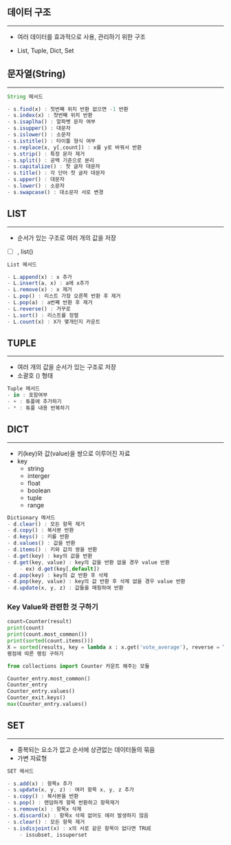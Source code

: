 ## 데이터 구조

---

- 여러 데이터를 효과적으로 사용, 관리하기 위한 구조

- List, Tuple, Dict, Set

## 문자열(String)

---

```jsx
String 메서드

- s.find(x) : 첫번째 위치 반환 없으면 -1 반환
- s.index(x) : 첫번째 위치 반환
- s.isaplha() : 알파벳 문자 여부
- s.isupper() : 대문자
- s.islower() : 소문자
- s.istitle() : 타이틀 형식 여부
- s.replace(x, y[,count]) : x를 y로 바꿔서 반환
- s.strip() : 특정 문자 제거
- s.split() : 공백 기준으로 분리
- s.capitalize() : 첫 글자 대문자
- s.title() : 각 단어 첫 글자 대문자
- s.upper() : 대문자
- s.lower() : 소문자
- s.swapcase() : 대소문자 서로 변경
```

## LIST

---

- 순서가 있는 구조로 여러 개의 값을 저장
- [  ] , list()

```jsx
List 메서드

- L.append(x) : x 추가
- L.insert(a, x) : a에 x추가
- L.remove(x) : x 제거
- L.pop() : 리스트 가장 오른쪽 반환 후 제거
- L.pop(a) : a번째 반환 후 제거
- L.reverse() : 거꾸로
- L.sort() : 리스트를 정렬
- L.count(x) : X가 몇개인지 카운트

```

## TUPLE

---

- 여러 개의 값을 순서가 있는 구조로 저장
- 소괄호 () 형태

```jsx
Tuple 메서드
- in : 포함여부
- + : 튜플에 추가하기
- * : 튜플 내용 반복하기
```

## DICT

---

- 키(key)와 값(value)을 쌍으로 이루어진 자료
- key
    - string
    - interger
    - float
    - boolean
    - tuple
    - range

```jsx
Dictionary 메서드
- d.clear() : 모든 항목 제거
- d.copy() : 복사본 반환
- d.keys() : 키를 반환
- d.values() : 값을 반환
- d.items() : 키와 값의 쌍을 반환
- d.get(key) : key의 값을 반환
- d.get(key, value) : key의 값을 반환 없을 경우 value 반환
	- ex) d.get(key[,default])
- d.pop(key) : key의 값 반환 후 삭제
- d.pop(key, value) : key의 값 반환 후 삭제 없을 경우 value 반환
- d.update(x, y, z) : 값들을 매핑하여 반환
```

### Key Value와 관련한 것 구하기

```python
count=Counter(result)
print(count)
print(count.most_common())
print(sorted(count.items()))
X = sorted(results, key = lambda x : x.get('vote_average'), reverse = True)
평점에 따른 랭킹 구하기

from collections import Counter 카운트 해주는 모듈

Counter_entry.most_common()
Counter_entry
Counter_entry.values()
Counter_exit.keys()
max(Counter_entry.values()
```

## SET

---

- 중복되는 요소가 없고 순서에 상관없는 데이터들의 묶음
- 가변 자료형

```jsx
SET 메서드

- s.add(x) : 항목x 추가
- s.update(x, y, z) : 여러 항목 x, y, z 추가
- s.copy() : 복사본을 반환
- s.pop() : 랜덤하게 항목 반환하고 항목제거
- s.remove(x) : 항목x 삭제
- s.discard(x) : 항목x 삭제 없어도 에러 발생하지 않음
- s.clear() : 모든 항목 제거
- s.isdisjoint(x) : x의 서로 같은 항목이 없다면 TRUE
	- issubset, issuperset

```